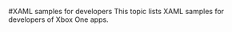 #XAML samples for developers
This topic lists XAML samples for developers of Xbox One apps.


<!--HONumber=Mar16_HO5-->


